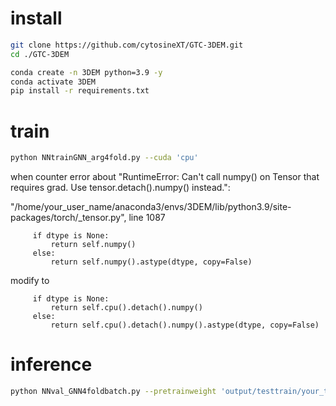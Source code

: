 # install
```bash
git clone https://github.com/cytosineXT/GTC-3DEM.git
cd ./GTC-3DEM

conda create -n 3DEM python=3.9 -y
conda activate 3DEM
pip install -r requirements.txt

```

# train
```bash
python NNtrainGNN_arg4fold.py --cuda 'cpu'
```

when counter error about "RuntimeError: Can't call numpy() on Tensor that requires grad. Use tensor.detach().numpy() instead.":


"/home/your_user_name/anaconda3/envs/3DEM/lib/python3.9/site-packages/torch/_tensor.py", line 1087

         if dtype is None:
             return self.numpy()
         else:
             return self.numpy().astype(dtype, copy=False)

modify to

         if dtype is None:
             return self.cpu().detach().numpy()
         else:
             return self.cpu().detach().numpy().astype(dtype, copy=False)

# inference
```bash
python NNval_GNN4foldbatch.py --pretrainweight 'output/testtrain/your_train_fold/your_trained_weight.pt'

```